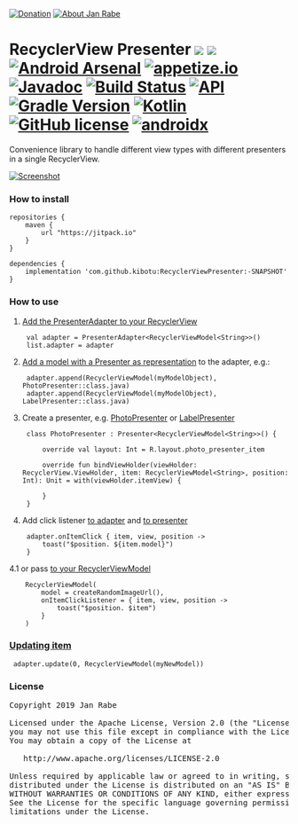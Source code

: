 [![Donation](https://img.shields.io/badge/buy%20me%20a%20coffee-brightgreen.svg)](https://www.paypal.me/janrabe/5) [![About Jan Rabe](https://img.shields.io/badge/about-me-green.svg)](https://about.me/janrabe)
# RecyclerView Presenter [![](https://jitpack.io/v/kibotu/RecyclerViewPresenter.svg)](https://jitpack.io/#kibotu/RecyclerViewPresenter) [![](https://jitpack.io/v/kibotu/RecyclerViewPresenter/month.svg)](https://jitpack.io/#kibotu/RecyclerViewPresenter) [![Android Arsenal](https://img.shields.io/badge/Android%20Arsenal-RecyclerViewPresenter-green.svg?style=true)](https://android-arsenal.com/details/1/3593) [![appetize.io](https://img.shields.io/badge/appetize.io-Live%20Demo-blue.svg)](https://appetize.io/app/twkuv0xydcy5h8whmkcmx81kur) [![Javadoc](https://img.shields.io/badge/javadoc-SNAPSHOT-green.svg)](https://jitpack.io/com/github/kibotu/RecyclerViewPresenter/master-SNAPSHOT/javadoc/index.html) [![Build Status](https://travis-ci.org/kibotu/RecyclerViewPresenter.svg)](https://travis-ci.org/kibotu/RecyclerViewPresenter)  [![API](https://img.shields.io/badge/API-15%2B-brightgreen.svg?style=flat)](https://android-arsenal.com/api?level=15) [![Gradle Version](https://img.shields.io/badge/gradle-5.3.1-green.svg)](https://docs.gradle.org/current/release-notes)  [![Kotlin](https://img.shields.io/badge/kotlin-1.3.30-green.svg)](https://kotlinlang.org/) [![GitHub license](https://img.shields.io/badge/license-Apache%202-blue.svg)](https://raw.githubusercontent.com/kibotu/RecyclerViewPresenter/master/LICENSE) [![androidx](https://img.shields.io/badge/androidx-brightgreen.svg)](https://developer.android.com/topic/libraries/support-library/refactor)

Convenience library to handle different view types with different presenters in a single RecyclerView. 

[![Screenshot](https://raw.githubusercontent.com/kibotu/RecyclerViewPresenter/master/screenshot.png)](https://raw.githubusercontent.com/kibotu/RecyclerViewPresenter/master/screenshot.png)
  
### How to install
	
	repositories {
	    maven {
	        url "https://jitpack.io"
	    }
	}
		
	dependencies {
        implementation 'com.github.kibotu:RecyclerViewPresenter:-SNAPSHOT'
    }
    
### How to use

1. [Add the PresenterAdapter to your RecyclerView](app/src/main/java/net/kibotu/android/recyclerviewpresenter/app/kotlin/PresenterActivity.kt#L22-L24)

        val adapter = PresenterAdapter<RecyclerViewModel<String>>()
        list.adapter = adapter
        
2. [Add a model with a Presenter as representation](app/src/main/java/net/kibotu/android/recyclerviewpresenter/app/kotlin/PresenterActivity.kt#L34-L37) to the adapter, e.g.:

        adapter.append(RecyclerViewModel(myModelObject), PhotoPresenter::class.java)
        adapter.append(RecyclerViewModel(myModelObject), LabelPresenter::class.java)
        
3. Create a presenter, e.g. [PhotoPresenter](app/src/main/java/net/kibotu/android/recyclerviewpresenter/app/kotlin/PhotoPresenter.kt#L14-L24) or [LabelPresenter](app/src/main/java/net/kibotu/android/recyclerviewpresenter/app/kotlin/LabelPresenter.kt#L12-L19)

        class PhotoPresenter : Presenter<RecyclerViewModel<String>>() {

            override val layout: Int = R.layout.photo_presenter_item

            override fun bindViewHolder(viewHolder: RecyclerView.ViewHolder, item: RecyclerViewModel<String>, position: Int): Unit = with(viewHolder.itemView) {

            }
        }
        
4. Add click listener [to adapter](app/src/main/java/net/kibotu/android/recyclerviewpresenter/app/MainActivity.java#L40) and [to presenter](app/src/main/java/net/kibotu/android/recyclerviewpresenter/app/PhotoPresenter.java#L54-L59)

        adapter.onItemClick { item, view, position ->
            toast("$position. ${item.model}")
        }


4.1 or pass [to your RecyclerViewModel](app/src/main/java/net/kibotu/android/recyclerviewpresenter/app/kotlin/PresenterActivity.kt#L39-L45)

        RecyclerViewModel(
            model = createRandomImageUrl(),
            onItemClickListener = { item, view, position ->
                toast("$position. $item")
            }
        )

### [Updating item](https://github.com/kibotu/RecyclerViewPresenter/blob/master/app/src/main/java/net/kibotu/android/recyclerviewpresenter/app/kotlin/PresenterActivity.kt#L47)

     adapter.update(0, RecyclerViewModel(myNewModel))
       
### License
<pre>
Copyright 2019 Jan Rabe

Licensed under the Apache License, Version 2.0 (the "License");
you may not use this file except in compliance with the License.
You may obtain a copy of the License at

   http://www.apache.org/licenses/LICENSE-2.0

Unless required by applicable law or agreed to in writing, software
distributed under the License is distributed on an "AS IS" BASIS,
WITHOUT WARRANTIES OR CONDITIONS OF ANY KIND, either express or implied.
See the License for the specific language governing permissions and
limitations under the License.
</pre>